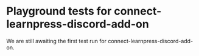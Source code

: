 # Playground tests for connect-learnpress-discord-add-on
We are still awaiting the first test run for connect-learnpress-discord-add-on.
